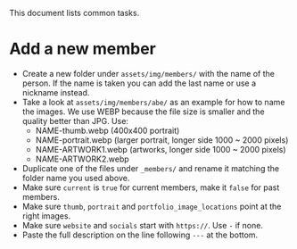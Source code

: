 This document lists common tasks.

# Add a new member

- Create a new folder under `assets/img/members/` with the name of the
  person. If the name is taken you can add the last name or use a nickname
  instead.
- Take a look at `assets/img/members/abe/` as an example for how to name the
  images. We use WEBP because the file size is smaller and the quality better
  than JPG. Use:
    - NAME-thumb.webp (400x400 portrait)
    - NAME-portrait.webp (larger portrait, longer side 1000 ~ 2000 pixels)
    - NAME-ARTWORK1.webp (artworks, longer side 1000 ~ 2000 pixels)
    - NAME-ARTWORK2.webp
- Duplicate one of the files under `_members/` and rename it matching the folder name you used above.
- Make sure `current` is `true` for current members, make it `false` for past
  members.
- Make sure `thumb`, `portrait` and `portfolio_image_locations` point at the right images.
- Make sure `website` and `socials` start with `https://`. Use `-` if none.
- Paste the full description on the line following `---` at the bottom.


